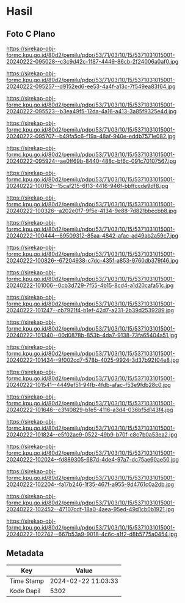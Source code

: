 # Hasil

## Foto C Plano

https://sirekap-obj-formc.kpu.go.id/80d2/pemilu/pdpr/53/71/03/10/15/5371031015001-20240222-095028--c3c9d42c-1f87-4449-86cb-2f24006a0af0.jpg

https://sirekap-obj-formc.kpu.go.id/80d2/pemilu/pdpr/53/71/03/10/15/5371031015001-20240222-095257--d9152ed6-ee53-4a4f-a13c-7f549ea83f64.jpg

https://sirekap-obj-formc.kpu.go.id/80d2/pemilu/pdpr/53/71/03/10/15/5371031015001-20240222-095523--b3ea49f5-12da-4a16-a413-3a85f9325e4d.jpg

https://sirekap-obj-formc.kpu.go.id/80d2/pemilu/pdpr/53/71/03/10/15/5371031015001-20240222-095707--b49fa5c6-f19a-48af-940e-eddb7571e082.jpg

https://sirekap-obj-formc.kpu.go.id/80d2/pemilu/pdpr/53/71/03/10/15/5371031015001-20240222-095924--ae0ff69b-8440-488c-bf6c-091c70107567.jpg

https://sirekap-obj-formc.kpu.go.id/80d2/pemilu/pdpr/53/71/03/10/15/5371031015001-20240222-100152--15caf215-6f13-4416-946f-bbffccde9df8.jpg

https://sirekap-obj-formc.kpu.go.id/80d2/pemilu/pdpr/53/71/03/10/15/5371031015001-20240222-100326--a202e0f7-9f5e-4134-9e88-7d821bbecbb8.jpg

https://sirekap-obj-formc.kpu.go.id/80d2/pemilu/pdpr/53/71/03/10/15/5371031015001-20240222-100444--69509312-85aa-4842-afac-ad49ab2a59c7.jpg

https://sirekap-obj-formc.kpu.go.id/80d2/pemilu/pdpr/53/71/03/10/15/5371031015001-20240222-100826--67204938-c7dc-435f-a853-9760db379f46.jpg

https://sirekap-obj-formc.kpu.go.id/80d2/pemilu/pdpr/53/71/03/10/15/5371031015001-20240222-101006--0cb3d729-7f55-4b15-8cd4-a1d20cafa51c.jpg

https://sirekap-obj-formc.kpu.go.id/80d2/pemilu/pdpr/53/71/03/10/15/5371031015001-20240222-101247--cb7921f4-b1ef-42d7-a231-2b39d2539289.jpg

https://sirekap-obj-formc.kpu.go.id/80d2/pemilu/pdpr/53/71/03/10/15/5371031015001-20240222-101340--00d0878b-853b-4da7-9138-73fa65404a51.jpg

https://sirekap-obj-formc.kpu.go.id/80d2/pemilu/pdpr/53/71/03/10/15/5371031015001-20240222-101434--9f002cd7-578b-4025-9924-3d37b92f04e8.jpg

https://sirekap-obj-formc.kpu.go.id/80d2/pemilu/pdpr/53/71/03/10/15/5371031015001-20240222-101541--4449ef51-94fb-4fdb-afac-f53e9fdb28c0.jpg

https://sirekap-obj-formc.kpu.go.id/80d2/pemilu/pdpr/53/71/03/10/15/5371031015001-20240222-101646--c3f40829-b1e5-4116-a3d4-036bf5d143f4.jpg

https://sirekap-obj-formc.kpu.go.id/80d2/pemilu/pdpr/53/71/03/10/15/5371031015001-20240222-101824--e5f02ae9-0522-49b9-b70f-c8c7b0a53ea2.jpg

https://sirekap-obj-formc.kpu.go.id/80d2/pemilu/pdpr/53/71/03/10/15/5371031015001-20240222-102024--fd889305-687d-4de4-97a7-dc75ae60ae50.jpg

https://sirekap-obj-formc.kpu.go.id/80d2/pemilu/pdpr/53/71/03/10/15/5371031015001-20240222-102204--fa17b246-1f35-467f-a955-9d4761c0a2db.jpg

https://sirekap-obj-formc.kpu.go.id/80d2/pemilu/pdpr/53/71/03/10/15/5371031015001-20240222-102452--47107cdf-18a0-4aea-95ed-49d1cb0b1921.jpg

https://sirekap-obj-formc.kpu.go.id/80d2/pemilu/pdpr/53/71/03/10/15/5371031015001-20240222-102742--667b53a9-9018-4c6c-a1f2-d8b5775a0454.jpg


## Metadata

| Key        | Value               |
| ---------- | ------------------- |
| Time Stamp | 2024-02-22 11:03:33 |
| Kode Dapil | 5302                |



